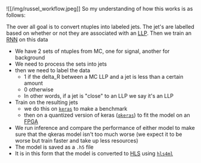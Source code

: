 ![[/img/russel_workflow.jpeg]]
So my understanding of how this works is as follows:

The over all goal is to convert ntuples into labeled jets. The jet's are labelled based on whether or not they are associated with an [LLP](/knowledge_base/LLPs.md). Then we train an [RNN](/knowledge_base/RNNs.md) on this data 

* We have 2 sets of ntuples from MC, one for signal, another for background
* We need to process the sets into jets
* then we need to label the data
	* 1 if the delta_R between a MC LLP and a jet is less than a certain amount
	* 0 otherwise
	* In other words, if a jet is "close" to an LLP we say it's an LLP
* Train on the resulting jets
	* we do this on [`keras`](/knowledge_base/keras.md) to make a benchmark
	* then on a quantized version of keras ([`qkeras`](/knowledge_base/qkeras.md)) to fit the model on an [FPGA](/knowledge_base/FPGAs.md)
* We run inference and compare the performance of either model to make sure that the qkeras model isn't too much worse (we expect it to be worse but train faster and take up less resources)
* The model is saved as a `.h5` file
* It is in this form that the model is converted to [HLS](/knowledge_base/HLS.md) using [`hls4ml`](/knowledge_base/hls4ml.md)